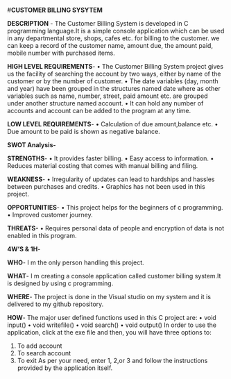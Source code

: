 #**CUSTOMER BILLING SYSYTEM**

**DESCRIPTION** - 
The Customer Billing System is developed in C programming language.It is a simple console application which can be used in any departmental store, shops, cafes etc. for billing to the customer.  we can keep a record of the customer name, amount due, the amount paid, mobile number with purchased items.

**HIGH LEVEL REQUIREMENTS**-
•	The Customer Billing System project  gives us the facility of searching the account by two ways, either by name of the customer or by the number of customer.
•	 The date variables (day, month and year) have been grouped in the structures named date where as other variables such as name, number, street, paid amount etc. are grouped under another structure named account.
•	It can hold any number of accounts and account can be added to the program at any time.

**LOW LEVEL REQUIREMENTS**-
•	Calculation of due amount,balance etc.
•	Due amount to be paid is shown as negative balance.

**SWOT Analysis-**

**STRENGTHS**-
•	It provides faster billing.
•	Easy access to information.
•	Reduces material costing that comes with manual billing and filing.

**WEAKNESS**-
•	Irregularity of updates can lead to hardships and hassles between purchases and credits.
•	Graphics has not been used in this project.

**OPPORTUNITIES**-
•	This project helps for the beginners of c programming.
•	Improved customer journey.

**THREATS-**
•	Requires personal data of people and encryption of data is not enabled in this program.

**4W’S & 1H**-

**WHO**-
I m the only person handling this project.

**WHAT**-
I m creating a console application called customer billing system.It is designed by using c programming.

**WHERE**-
The project is done in the Visual studio on my system and it is delivered to my github repository.

**HOW**-
The major user defined functions used in this C project are:
•	void input()
•	void writefile()
•	void search()
•	void output()
 In order to use the application, click at the exe file and then, you will have three options to:
1.	To add account
2.	To search account
3.	To exit
As per your need, enter 1, 2,or 3 and follow the instructions provided by the application itself.









